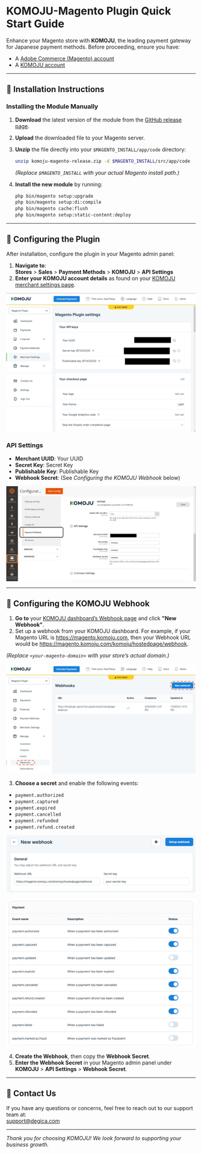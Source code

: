 # KOMOJU-Magento Plugin Quick Start Guide

Enhance your Magento store with **KOMOJU**, the leading payment gateway for Japanese payment methods. Before proceeding, ensure you have:

- A [Adobe Commerce (Magento) account](https://business.adobe.com/products/magento/magento-commerce.html)
- A [KOMOJU account](https://komoju.com/)

---

## 📌 Installation Instructions

### Installing the Module Manually

1. **Download** the latest version of the module from the [GitHub release page](https://github.com/degica/komoju-magento/releases).
2. **Upload** the downloaded file to your Magento server.
3. **Unzip** the file directly into your `$MAGENTO_INSTALL/app/code` directory:

    ```bash
    unzip komoju-magento-release.zip -d $MAGENTO_INSTALL/src/app/code
    ```

    *(Replace `$MAGENTO_INSTALL` with your actual Magento install path.)*

4. **Install the new module** by running:

    ```bash
    php bin/magento setup:upgrade
    php bin/magento setup:di:compile
    php bin/magento cache:flush
    php bin/magento setup:static-content:deploy
    ```

---

## 📌 Configuring the Plugin

After installation, configure the plugin in your Magento admin panel:

1. **Navigate to**:  
   **Stores** > **Sales** > **Payment Methods** > **KOMOJU** > **API Settings**  
2. **Enter your KOMOJU account details** as found on your [KOMOJU merchant settings page](https://komoju.com/admin/merchant_settings).

![KOMOJU dashboard](../assets/images/komoju_magento_setting.jpg "KOMOJU dashboard")

### API Settings
- **Merchant UUID**: Your UUID  
- **Secret Key**: Secret Key  
- **Publishable Key**: Publishable Key  
- **Webhook Secret**: (See *Configuring the KOMOJU Webhook* below)

![Magento Configuration](../assets/images/magento_configuration.jpg "KOMOJU dashboard")

---

## 📌 Configuring the KOMOJU Webhook

1. **Go to** your [KOMOJU dashboard’s Webhook page](https://komoju.com/merchant/webhooks) and click **"New Webhook"**.
2. Set up a webhook from your KOMOJU dashboard. For example, if your Magento URL is https://magento.komoju.com, then your Webhook URL would be https://magento.komoju.com/komoju/hostedpage/webhook.

*(Replace `<your-magento-domain>` with your store’s actual domain.)*

![KOMOJU Create New Webhook](../assets/images/komoju_webhook_01.jpg "Create a new Webhook")

3. **Choose a secret** and enable the following events:
- `payment.authorized`
- `payment.captured`
- `payment.expired`
- `payment.cancelled`
- `payment.refunded`
- `payment.refund.created`

![KOMOJU Set Webhook URL](../assets/images/komoju_webhook_02.jpg "Set URL")

![KOMOJU Set Payment Events](../assets/images/komoju_webhook_03.jpg "Set Events")

4. **Create the Webhook**, then copy the **Webhook Secret**.
5. **Enter the Webhook Secret** in your Magento admin panel under **KOMOJU** > **API Settings** > **Webhook Secret**.

---

## 📌 Contact Us

If you have any questions or concerns, feel free to reach out to our support team at:  
[support@degica.com](mailto:support@degica.com)

---

*Thank you for choosing KOMOJU! We look forward to supporting your business growth.*